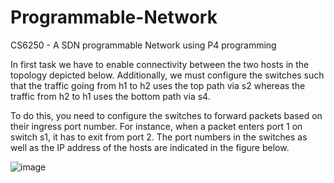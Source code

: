 # Programmable-Network
CS6250  - A SDN programmable Network using P4 programming


In first task we have to enable connectivity between the two hosts in the topology depicted below. Additionally, we must configure the switches such that the traffic going from h1 to h2 uses the top path via s2 whereas the traffic from h2 to h1 uses the bottom path via s4.

To do this, you need to configure the switches to forward packets based on their ingress port number. For instance, when a packet enters port 1 on switch s1, it has to exit from port 2. The port numbers in the switches as well as the IP address of the hosts are indicated in the figure below.

![image](https://github.com/AbrarAhmed647/Programmable-Network/assets/56755432/586ca1e5-549c-48ab-9248-c2b9a6b8b6df)
